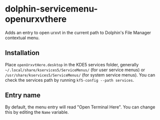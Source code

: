 # dolphin-servicemenu-openurxvthere
Adds an entry to open urxvt in the current path to Dolphin's File Manager contextual menu.

## Installation
Place `openUrxvtHere.desktop` in the KDE5 services folder, generally `~/.local/share/kservices5/ServiceMenus/` (for user service menus) or `/usr/share/kservices5/ServiceMenus/` (for system service menus). You can check the services path by running `kf5-config --path services`.

## Entry name
By default, the menu entry will read "Open Terminal Here". You can change this by editing the `Name` variable.
